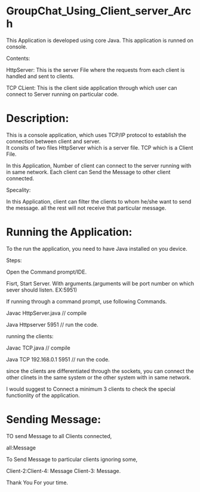 # GroupChat_Using_Client_server_Arch


This Application is developed  using core Java. This application is runned on console.



Contents:

HttpServer: This is the server File where the requests from  each client is handled and sent to clients.

TCP  CLient: This is the client side application through which user can connect to Server  running on particular code.


#  Description:

This is a console application, which uses TCP/IP protocol to  establish the connection  between client and server.  
It consits  of two files HttpServer which is a server file.  TCP which is a Client File.

In this Application, Number of client can connect to the server running with in same network. Each client can Send the Message to other client connected.

Specality:

In this Application, client can filter the clients to  whom he/she want to send the message. all the rest will not  receive  that particular message.


#  Running the  Application:

To the run the application, you need to have Java installed on  you device.

Steps:

Open the  Command prompt/IDE.

Fisrt,  Start Server. With arguments.(arguments  will be port number on  which sever  should  listen. EX:5951)

If  running  through a command prompt, use following Commands.
  
  Javac HttpServer.java // compile
  
  Java  Httpserver 5951 //  run the code.
  
  running the clients:
  
  Javac TCP.java // compile
  
  Java  TCP 192.168.0.1 5951 //  run the code.

since the clients are differentiated through  the sockets, you can connect  the other clinets in the same system or the other  system  with  in same network.

I would suggest to Connect a minimum 3  clients to check the special functionlity of the application.

#  Sending  Message:

TO  send Message to all Clients connected,

all:Message

To Send Message to particular clients ignoring some,

Client-2:Client-4: Message
Client-3: Message.



Thank You For your time.


